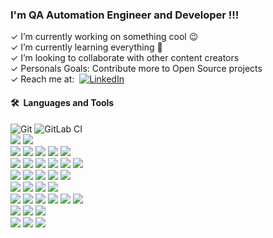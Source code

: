 
### I'm QA Automation Engineer and Developer !!!

✓ I’m currently working on something cool :wink: <br>
✓ I’m currently learning everything 🤣 <br>
✓ I’m looking to collaborate with other content creators <br>
✓ Personals Goals: Contribute more to Open Source projects <br>
✓ Reach me at:&nbsp;
[![LinkedIn](https://img.shields.io/badge/linkedin-%230077B5.svg?style=for-the-badge&logo=linkedin&logoColor=white)](https://www.linkedin.com/in/mateo-pu%C4%91a/)&nbsp;

#### 🛠️&nbsp;&nbsp;Languages&nbsp;and&nbsp;Tools

![Git](https://img.shields.io/badge/git-%23F05033.svg?style=for-the-badge&logo=git&logoColor=white)
![GitLab CI](https://img.shields.io/badge/gitlab%20ci-%23181717.svg?style=for-the-badge&logo=gitlab&logoColor=white)
<br>
![](https://img.shields.io/badge/html5-%23E34F26.svg?style=for-the-badge&logo=html5&logoColor=white)
![](https://img.shields.io/badge/css3-%231572B6.svg?style=for-the-badge&logo=css3&logoColor=white)
<br>
![](https://img.shields.io/badge/go-%2300ADD8.svg?style=for-the-badge&logo=go&logoColor=white)
![](https://img.shields.io/badge/ruby-%23CC342D.svg?style=for-the-badge&logo=ruby&logoColor=white)
![](https://img.shields.io/badge/rails-%23CC0000.svg?style=for-the-badge&logo=ruby-on-rails&logoColor=white)
![](https://img.shields.io/badge/php-%23777BB4.svg?style=for-the-badge&logo=php&logoColor=white)
![](https://img.shields.io/badge/java-%23ED8B00.svg?style=for-the-badge&logo=java&logoColor=white)
<br>
![](https://img.shields.io/badge/javascript-%23323330.svg?style=for-the-badge&logo=javascript&logoColor=%23F7DF1E)
![](https://img.shields.io/badge/jquery-%230769AD.svg?style=for-the-badge&logo=jquery&logoColor=white)
![](https://img.shields.io/badge/NPM-%23000000.svg?style=for-the-badge&logo=npm&logoColor=white)
![](https://img.shields.io/badge/node.js-6DA55F?style=for-the-badge&logo=node.js&logoColor=white)
![](https://img.shields.io/badge/vuejs-%2335495e.svg?style=for-the-badge&logo=vuedotjs&logoColor=%234FC08D)
![](https://img.shields.io/badge/yarn-%232C8EBB.svg?style=for-the-badge&logo=yarn&logoColor=white)
<br>
![](https://img.shields.io/badge/JWT-black?style=for-the-badge&logo=JSON%20web%20tokens)
![](https://img.shields.io/badge/markdown-%23000000.svg?style=for-the-badge&logo=markdown&logoColor=white)
![](https://img.shields.io/badge/shell_script-%23121011.svg?style=for-the-badge&logo=gnu-bash&logoColor=white)
![](https://img.shields.io/badge/VIM-%2311AB00.svg?style=for-the-badge&logo=vim&logoColor=white)
![](https://img.shields.io/badge/Visual%20Studio%20Code-0078d7.svg?style=for-the-badge&logo=visual-studio-code&logoColor=white)
<br>
![](https://img.shields.io/badge/mysql-%2300f.svg?style=for-the-badge&logo=mysql&logoColor=white)
![](https://img.shields.io/badge/redis-%23DD0031.svg?style=for-the-badge&logo=redis&logoColor=white)
![](https://img.shields.io/badge/sqlite-%2307405e.svg?style=for-the-badge&logo=sqlite&logoColor=white)
![](https://img.shields.io/badge/postgres-%23316192.svg?style=for-the-badge&logo=postgresql&logoColor=white)
<br>
![](https://img.shields.io/badge/-cypress-%23E5E5E5?style=for-the-badge&logo=cypress&logoColor=058a5e)
![](https://img.shields.io/badge/-playwright-%232ead33?style=for-the-badge&logo=playwright&logoColor=d65348)
![](https://img.shields.io/badge/mac%20os-000000?style=for-the-badge&logo=macos&logoColor=F0F0F0)
![](https://img.shields.io/badge/Brave-FB542B?style=for-the-badge&logo=Brave&logoColor=white)
![](https://img.shields.io/badge/Postman-FF6C37?style=for-the-badge&logo=postman&logoColor=white)
![](https://img.shields.io/badge/-Swagger-%23Clojure?style=for-the-badge&logo=swagger&logoColor=white)
<br>
![](https://img.shields.io/badge/docker-%230db7ed.svg?style=for-the-badge&logo=docker&logoColor=white)
![](https://img.shields.io/badge/vagrant-%231563FF.svg?style=for-the-badge&logo=vagrant&logoColor=white)
![](https://img.shields.io/badge/Ubuntu-E95420?style=for-the-badge&logo=ubuntu&logoColor=white)
<br>
![](https://img.shields.io/badge/Discord_Gophers-%237289DA.svg?style=for-the-badge&logo=discord&logoColor=white)
![](https://img.shields.io/badge/Fiber-%237289DA.svg?style=for-the-badge&logo=discord&logoColor=white)
![](https://img.shields.io/badge/Vue_Land-%237289DA.svg?style=for-the-badge&logo=discord&logoColor=white)
<br />
